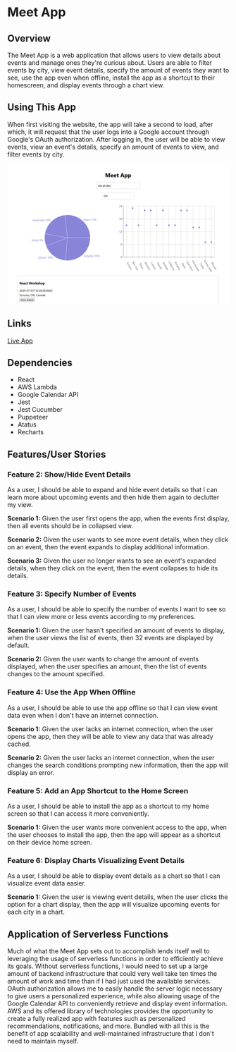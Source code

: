 # Meet App
## Overview
The Meet App is a web application that allows users to view details about events and manage ones they're curious about. Users are able to filter events by city, view event details, specify the amount of events they want to see, use the app even when offline, install the app as a shortcut to their homescreen, and display events through a chart view.

## Using This App
When first visiting the website, the app will take a second to load, after which, it will request that the user logs into a Google account through Google's OAuth authorization. After logging in, the user will be able to view events, view an event's details, specify an amount of events to view, and filter events by city.

![A screenshot of the Meet App in use.](meet-app-sc.png)

## Links
[Live App](https://justin-yin-ly.github.io/meet-app/)

## Dependencies
* React
* AWS Lambda
* Google Calendar API
* Jest
* Jest Cucumber
* Puppeteer
* Atatus
* Recharts
  
## Features/User Stories

### Feature 2: Show/Hide Event Details
As a user, I should be able to expand and hide event details so that I can learn more about upcoming events and then hide them again to declutter my view.

**Scenario 1:** Given the user first opens the app, when the events first display, then all events should be in collapsed view.

**Scenario 2:** Given the user wants to see more event details, when they click on an event, then the event expands to display additional information.

**Scenario 3:** Given the user no longer wants to see an event's expanded details, when they click on the event, then the event collapses to hide its details.

### Feature 3: Specify Number of Events
As a user, I should be able to specify the number of events I want to see so that I can view more or less events according to my preferences.

**Scenario 1:** Given the user hasn't specified an amount of events to display, when the user views the list of events, then 32 events are displayed by default.

**Scenario 2:** Given the user wants to change the amount of events displayed, when the user specifies an amount, then the list of events changes to the amount specified.

### Feature 4: Use the App When Offline
As a user, I should be able to use the app offline so that I can view event data even when I don't have an internet connection.

**Scenario 1:** Given the user lacks an internet connection, when the user opens the app, then they will be able to view any data that was already cached.

**Scenario 2:** Given the user lacks an internet connection, when the user changes the search conditions prompting new information, then the app will display an error.

### Feature 5: Add an App Shortcut to the Home Screen
As a user, I should be able to install the app as a shortcut to  my home screen so that I can access it more conveniently.

**Scenario 1:** Given the user wants more convenient access to the app, when the user chooses to install the app, then the app will appear as a shortcut on their device home screen.

### Feature 6: Display Charts Visualizing Event Details
As a user, I should be able to display event details as a chart so that I can visualize event data easier.

**Scenario 1:** Given the user is viewing event details, when the user clicks the option for a chart display, then the app will visualize upcoming events for each city in a chart.

## Application of Serverless Functions
Much of what the Meet App sets out to accomplish lends itself well to leveraging the usage of serverless functions in order to efficiently achieve its goals. Without serverless functions, I would need to set up a large amount of backend infrastructure that could very well take ten times the amount of work and time than if I had just used the available services. OAuth authorization allows me to easily handle the server logic necessary to give users a personalized experience, while also allowing usage of the Google Calendar API to conveniently retrieve and display event information. AWS and its offered library of technologies provides the opportunity to create a fully realized app with features such as personalized recommendations, notifications, and more. Bundled with all this is the benefit of app scalability and well-maintained infrastructure that I don't need to maintain myself.
